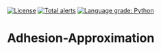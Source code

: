 [![License](https://img.shields.io/badge/License-Apache%202.0-blue.svg)](https://opensource.org/licenses/Apache-2.0)
[![Total alerts](https://img.shields.io/lgtm/alerts/g/vrastil/FastSim.svg?logo=lgtm&logoWidth=18)](https://lgtm.com/projects/g/vrastil/FastSim/alerts/)
[![Language grade: Python](https://img.shields.io/lgtm/grade/python/g/vrastil/FastSim.svg?logo=lgtm&logoWidth=18)](https://lgtm.com/projects/g/vrastil/FastSim/context:python)


# Adhesion-Approximation
